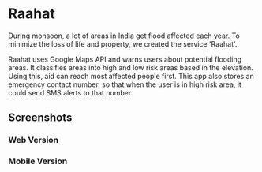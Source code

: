 # Raahat
During monsoon, a lot of areas in India get flood affected each year. To minimize the loss of life and property, we created the service 'Raahat'.

Raahat uses Google Maps API and warns users about potential flooding areas. It classifies areas into high and low risk areas based in the elevation. Using this, aid can reach most affected people first. This app also stores an emergency contact number, so that when the user is in high risk area, it could send SMS alerts to that number.
## Screenshots
### Web Version

### Mobile Version

